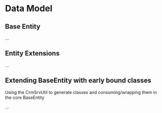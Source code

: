 # Data Model

## Base Entity

...

## Entity Extensions

...

## Extending BaseEntity with early bound classes

Using the CrmSrvUtil to generate classes and consuming/wrapping them in the core BaseEntity

...